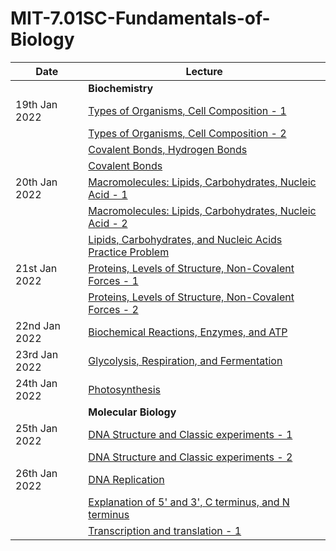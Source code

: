 # MIT-7.01SC-Fundamentals-of-Biology

| Date          | Lecture                                                                                                        |   
| ------------- | -------------------------------------------------------------------------------------------------------------- | 
|               | **Biochemistry**                                                                                               |
| 19th Jan 2022 | [Types of Organisms, Cell Composition - 1](https://www.youtube.com/watch?v=PzY0MWEEE6U&t=220s)                 |
|               | [Types of Organisms, Cell Composition - 2](https://www.youtube.com/watch?v=zLGHH9Rwvlw&t=1s)                   |
|               | [Covalent Bonds, Hydrogen Bonds](https://www.youtube.com/watch?v=pJDHi91yAaE&t=2s)                             |
|               | [Covalent Bonds](https://www.youtube.com/watch?v=nCBTC3-xsLM&t=4s)                                             |
| 20th Jan 2022 | [Macromolecules: Lipids, Carbohydrates, Nucleic Acid - 1](https://www.youtube.com/watch?v=1eGsdK1fPLM&t=1501s) |
|               | [Macromolecules: Lipids, Carbohydrates, Nucleic Acid - 2](https://www.youtube.com/watch?v=ojrj-UVh9N4)         |
|               | [Lipids, Carbohydrates, and Nucleic Acids Practice Problem](https://www.youtube.com/watch?v=MqNq9S1_Ct8)       |
| 21st Jan 2022 | [Proteins, Levels of Structure, Non-Covalent Forces - 1](https://www.youtube.com/watch?v=3edzxv_mYZk)          |
|               | [Proteins, Levels of Structure, Non-Covalent Forces - 2](https://www.youtube.com/watch?v=dt4sSAb-7cE)          |
| 22nd Jan 2022 | [Biochemical Reactions, Enzymes, and ATP](https://www.youtube.com/watch?v=OBloWTHFPZc)                         |
| 23rd Jan 2022 | [Glycolysis, Respiration, and Fermentation](https://www.youtube.com/watch?v=0ZxeQqtAVl0&t=1402s)               |  
| 24th Jan 2022 | [Photosynthesis](https://www.youtube.com/watch?v=SxaoWJ2gkzc)                                                  |
|               | **Molecular Biology**                                                                                          |
| 25th Jan 2022 | [DNA Structure and Classic experiments - 1](https://www.youtube.com/watch?v=P-Ry4rRdDbk)                       |
|               | [DNA Structure and Classic experiments - 2](https://www.youtube.com/watch?v=YCeKtM6Hnmc)                       |
| 26th Jan 2022 | [DNA Replication](https://www.youtube.com/watch?v=DRBREvFL19g)                                                 |
|               | [Explanation of 5' and 3', C terminus, and N terminus](https://www.youtube.com/watch?v=Rn9zldxtZko)            |
|               | [Transcription and translation - 1]()
